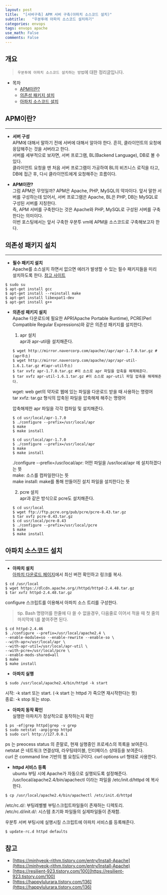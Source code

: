 ```yaml
---
layout: post
title:  "[서버구축] APM 서버 구축(아파치 소스코드 설치)"
subtitle:   "우분투에 아파치 소스코드 설치하기"
categories: envops
tags: envops apache
use_math: False
comments: False
---
```


## 개요
> `우분투에 아파치 소스코드 설치하는 방법`에 대한 정리글입니다.

- 목차
	- [APM이란?](#APM이란?) 
    - [의존성 패키지 설치](#의존성-패키지-설치)
    - [아파치 소스코드 설치](#아파치-소스코드-설치)


## APM이란?
---

* __서버 구성__  
APM에 대해서 말하기 전에 서버에 대해서 알아야 한다. 흔히, 클라이언트의 요청에 응답해주는 것을 서버라고 한다.  
서버를 세부적으로 보자면, 서버 프로그램, BL(Backend Language), DB로 볼 수 있다.  
클라이언트 요청을 맨 처음 서버 프로그램이 가공하여 BL의 비즈니스 로직을 타고, DB에 접근 후, 다시 클라이언트에게 요청해주는 흐름이다.  


* __APM이란?__  
그럼 APM은 무엇일까? APM은 Apache, PHP, MySQL의 약자이다. 앞서 말한 서버를 구성하는데 있어서, 서버 프로그램은 Apache, BL은 PHP, DB는 MySQL로 구성된 서버를 지칭한다.  
즉, APM 서버를 구축한다는 것은 Apache와 PHP, MySQL로 구성된 서버를 구축한다는 의미이다.  
이번 포스팅에서는 앞서 구축한 우분투 vm에 APM을 소스코드로 구축해보고자 한다.   




## 의존성 패키지 설치
---


* __필수 패키지 설치__  
Apache를 소스설치 하면서 없으면 에러가 발생할 수 있는 필수 패키지들을 미리 설치하도록 한다. [참고 사이트](https://inma06.tistory.com/62)
```
$ sudo su
$ apt-get install gcc
$ apt-get install --reinstall make
$ apt-get install libexpat1-dev
$ apt-get install g++
```


* __의존성 패키지 설치__  
Apache 다운로드에 필요한 APR(Apache Portable Runtime), PCRE(Perl Compatible Regular Expressions)와 같은 의존성 패키지를 설치한다.  

  1. apr 설치  
  apr과 apr-util을 설치해준다.  
  ```
  $ wget http://mirror.navercorp.com/apache//apr/apr-1.7.0.tar.gz #(apr주소)
  $ wget http://mirror.navercorp.com/apache//apr/apr-util-1.6.1.tar.gz #(apr-util주소)
  $ tar xvfz apr-1.7.0.tar.gz #이 소스로 apr 파일을 압축을 해제해준다.
  $ tar xvfz apr-util-1.6.1.tar.gz #이 소스로 apr-util 파일 압축을 해제해준다.
  ```
  wget: web get의 약자로 웹에 있는 파일을 다운로드 받을 때 사용하는 명령어  
  tar xvfz: tar.gz 형식의 압축된 파일을 압축해제 해주는 명령어  
    

  압축해제한 apr 파일을 각각 컴파일 및 설치해준다.  
  ```
  $ cd usr/local/apr-1.7.0
  $ ./configure --prefix=/usr/local/apr
  $ make
  $ make install
  ```
  ```
  $ cd usr/local/apr-1.7.0
  $ ./configure --prefix=/usr/local/apr
  $ make
  $ make install
  ```
  ./configure --prefix=/usr/local/apr: 어떤 파일을 /usr/local/apr 에 설치하겠다는 뜻  
  make: 소스를 컴파일한다는 뜻  
  make install: make를 통해 만들어진 설치 파일을 설치한다는 뜻  


  2. pcre 설치  
  apr과 같은 방식으로 pcre도 설치해준다.
  ```
  $ cd usr/local
  $ wget ftp://ftp.pcre.org/pub/pcre/pcre-8.43.tar.gz
  $ tar xvfz pcre-8.43.tar.gz
  $ cd usr/local/pcre-8.43
  $ ./configure --prefix=/usr/local/pcre
  $ make
  $ make install
  ```




## 아파치 소스코드 설치
---

* __아파치 설치__  
[아파치 다운로드 페이지](http://httpd.apache.org/download.cgi)에서 최신 버전 확인하고 링크를 복사.
```
$ cd /usr/local
$ wget https://dlcdn.apache.org//httpd/httpd-2.4.48.tar.gz
$ tar xvfz httpd-2.4.48.tar.gz
```


configure 스크립트를 이용해서 아파치 소스 트리를 구성한다.  
> tip. Bash 명령어를 한줄에 다 쓸 수 없을경우, 다음줄로 이어서 적을 때 첫 줄의 마지막에 \를 붙여주면 된다.  

```
$ cd httpd-2.4.46
$ ./configure --prefix=/usr/local/apache2.4 \
--enable-module=so --enable-rewrite --enable-so \
--with-apr=/usr/local/apr \
--with-apr-util=/usr/local/apr-util \
--with-pcre=/usr/local/pcre \
--enable-mods-shared=all
$ make
$ make install
```


* __아파치 실행__  
```
$ sudo /usr/local/apache2.4/bin/httpd -k start
```
시작: -k start 또는 start. (-k start 는 httpd 가 죽으면 재시작한다는 뜻)  
종료: -k stop 또는 stop.  


* __아파치 동작 확인__  
실행한 아파치가 정상적으로 동작하는지 확인  
```
$ ps -ef|grep httpd|grep -v grep
$ sudo netstat -anp|grep httpd
$ sudo curl http://127.0.0.1
```
ps 는 preocess status 의 준말로, 현재 실행중인 프로세스의 목록을 보여준다.  
netstat 은 네트워크 연결상태, 라우팅테이블, 인터페이스 상태등을 보여준다.  
curl 은 command line 기반의 웹 요청도구이다. curl options url 형태로 사용한다.  


* __httpd 서비스 등록__  
ubuntu 부팅 시에 Apache가 자동으로 실행되도록 설정해준다.  
/usr/local/apache2.4/bin/apachectl 이라는 파일을 /etc/init.d/httpd 에 복사한다.  
```
$ cp /usr/local/apache2.4/bin/apachectl /etc/init.d/httpd
```
/etc/rc.d/: 부팅레벨별 부팅스크립트파일들이 존재하는 디렉토리.  
/etc/rc.d/init.d/: 시스템 초기화 파일들의 실제파일들이 존재함.  


우분투 서버 부팅시에 실행시킬 스크립트에 아파치 서비스를 등록해준다.  
```
$ update-rc.d httpd defaults
```




## 참고

- [https://minhyeok-rithm.tistory.com/entry/Install-Apache](https://minhyeok-rithm.tistory.com/entry/Install-Apache)  
- [https://resilient-923.tistory.com/100](https://resilient-923.tistory.com/100)
- [https://happylulurara.tistory.com/136](https://happylulurara.tistory.com/136)